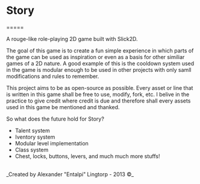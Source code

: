 # Story
=====

A rouge-like role-playing 2D game built with Slick2D.

The goal of this game is to create a fun simple experience in which parts of the game can be used as inspiration or even as a basis for other similiar games of a 2D nature. A good example of this is the cooldown system used in the game is modular enough to be used in other projects with only samll modifications and rules to remember. 



This project aims to be as open-source as possible.
Every asset or line that is written in this game shall be free to use, modify, fork, etc. I belive in the practice to give credit where credit is due and therefore shall every assets used in this game be mentioned and thanked.



So what does the future hold for Story?

- Talent system
- Iventory system
- Modular level implementation 
- Class system
- Chest, locks, buttons, levers, and much much more stuffs!





<br>
_Created by Alexander "Entalpi" Lingtorp - 2013 ©_

